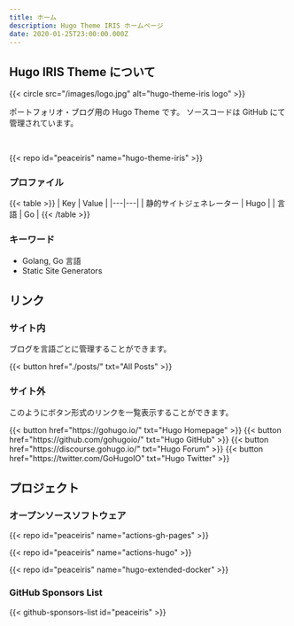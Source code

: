 ```yaml
---
title: ホーム
description: Hugo Theme IRIS ホームページ
date: 2020-01-25T23:00:00.000Z
---
```




## Hugo IRIS Theme について

{{< circle src="/images/logo.jpg" alt="hugo-theme-iris logo" >}}

ポートフォリオ・ブログ用の Hugo Theme です。
ソースコードは GitHub にて管理されています。

<br>

{{< repo id="peaceiris" name="hugo-theme-iris" >}}

### プロファイル

{{< table >}}
| Key | Value |
|---|---|
| 静的サイトジェネレーター | Hugo |
| 言語 | Go |
{{< /table >}}

### キーワード

- Golang, Go 言語
- Static Site Generators



## リンク

### サイト内

ブログを言語ごとに管理することができます。

<div class="buttons">
  {{< button href="./posts/" txt="All Posts" >}}
</div>

### サイト外

このようにボタン形式のリンクを一覧表示することができます。

<div class="buttons">
  {{< button href="https://gohugo.io/" txt="Hugo Homepage" >}}
  {{< button href="https://github.com/gohugoio/" txt="Hugo GitHub" >}}
  {{< button href="https://discourse.gohugo.io/" txt="Hugo Forum" >}}
  {{< button href="https://twitter.com/GoHugoIO" txt="Hugo Twitter" >}}
</div>



## プロジェクト

### オープンソースソフトウェア

{{< repo id="peaceiris" name="actions-gh-pages" >}}

{{< repo id="peaceiris" name="actions-hugo" >}}

{{< repo id="peaceiris" name="hugo-extended-docker" >}}

### GitHub Sponsors List

{{< github-sponsors-list id="peaceiris" >}}



<!-- Internal References -->
<!-- External References -->
